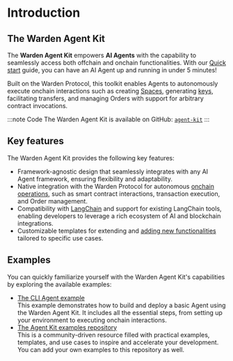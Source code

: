 ﻿---
sidebar_position: 1
---

# Introduction

## The Warden Agent Kit

The **Warden Agent Kit** empowers **AI Agents** with the capability to seamlessly access both offchain and onchain functionalities. With our [Quick start](quick-start) guide, you can have an AI Agent up and running in under 5 minutes!

Built on the Warden Protocol, this toolkit enables Agents to autonomously execute onchain interactions such as creating [Spaces](/learn/glossary#space), generating [keys](/learn/glossary#key), facilitating transfers, and managing Orders with support for arbitrary contract invocations.

:::note Code
The Warden Agent Kit is available on GitHub: [`agent-kit`](https://github.com/warden-protocol/agent-kit)
:::

## Key features

The Warden Agent Kit provides the following key features:

- Framework-agnostic design that seamlessly integrates with any AI Agent framework, ensuring flexibility and adaptability.
- Native integration with the Warden Protocol for autonomous [onchain operations](agent-actions), such as smart contract interactions, transaction execution, and Order management.
- Compatibility with [LangChain](add-agent-capabilities#incorporate-langchain-tools) and support for existing LangChain tools, enabling developers to leverage a rich ecosystem of AI and blockchain integrations.
- Customizable templates for extending and [adding new functionalities](add-agent-capabilities#add-a-custom-tool) tailored to specific use cases.

## Examples

You can quickly familiarize yourself with the Warden Agent Kit's capabilities by exploring the available examples:

- [The CLI Agent example](/build-an-agent/warden-agent-kit/cli-agent-example)  
  This example demonstrates how to build and deploy a basic Agent using the Warden Agent Kit. It includes all the essential steps, from setting up your environment to executing onchain interactions.
- [The Agent Kit examples repository](https://github.com/warden-protocol/agent-kit-examples)  
  This is a community-driven resource filled with practical examples, templates, and use cases to inspire and accelerate your development. You can add your own examples to this repository as well.
